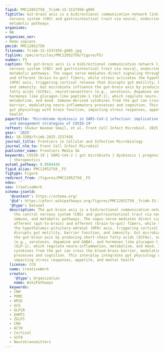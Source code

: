 ```yaml
---
figid: PMC12052750__fcimb-15-1537456-g005
figtitle: Gut-brain axis is a bidirectional communication network linking the central
  nervous system (CNS) and gastrointestinal tract via neural, endocrine, immune, and
  metabolic pathways
organisms:
- NA
organisms_ner:
- Homo sapiens
pmcid: PMC12052750
filename: fcimb-15-1537456-g005.jpg
figlink: /pmc/articles/PMC12052750/figure/F5/
number: F5
caption: The gut-brain axis is a bidirectional communication network linking the central
  nervous system (CNS) and gastrointestinal tract via neural, endocrine, immune, and
  metabolic pathways. The vagus nerve mediates direct signaling through afferent (gut-to-brain)
  and efferent (brain-to-gut) fibers, while stress activates the hypothalamic-pituitary-adrenal
  (HPA) axis, triggering cortisol release that disrupts gut motility, barrier function,
  and immunity. Gut microbiota influence the gut-brain axis by producing short-chain
  fatty acids (SCFAs), neurotransmitters (e.g., serotonin, dopamine and GABA), and
  hormones like glucagon-like peptide-1 (GLP-1), which regulate neuro-inflammation,
  metabolism, and mood. Immune-derived cytokines from the gut can cross the blood-brain
  barrier, modulating neuro-inflammatory processes and cognition. This interplay integrates
  gut physiology with brain function, impacting stress responses, appetite, and mental
  health
papertitle: 'Microbiome dysbiosis in SARS-CoV-2 infection: implication for pathophysiology
  and management strategies of COVID-19'
reftext: Shukur Wasman Smail, et al. Front Cell Infect Microbiol. 2025;15(NA).
year: '2025'
doi: 10.3389/fcimb.2025.1537456
journal_title: Frontiers in Cellular and Infection Microbiology
journal_nlm_ta: Front Cell Infect Microbiol
publisher_name: Frontiers Media SA
keywords: COVID-19 | SARS-CoV-2 | gut microbiota | dysbiosis | prognosis | diagnosis
  | therapeutics
automl_pathway: 0.9564434
figid_alias: PMC12052750__F5
figtype: Figure
redirect_from: /figures/PMC12052750__F5
ndex: ''
seo: CreativeWork
schema-jsonld:
  '@context': https://schema.org/
  '@id': https://pfocr.wikipathways.org/figures/PMC12052750__fcimb-15-1537456-g005.html
  '@type': Dataset
  description: The gut-brain axis is a bidirectional communication network linking
    the central nervous system (CNS) and gastrointestinal tract via neural, endocrine,
    immune, and metabolic pathways. The vagus nerve mediates direct signaling through
    afferent (gut-to-brain) and efferent (brain-to-gut) fibers, while stress activates
    the hypothalamic-pituitary-adrenal (HPA) axis, triggering cortisol release that
    disrupts gut motility, barrier function, and immunity. Gut microbiota influence
    the gut-brain axis by producing short-chain fatty acids (SCFAs), neurotransmitters
    (e.g., serotonin, dopamine and GABA), and hormones like glucagon-like peptide-1
    (GLP-1), which regulate neuro-inflammation, metabolism, and mood. Immune-derived
    cytokines from the gut can cross the blood-brain barrier, modulating neuro-inflammatory
    processes and cognition. This interplay integrates gut physiology with brain function,
    impacting stress responses, appetite, and mental health
  license: CC0
  name: CreativeWork
  creator:
    '@type': Organization
    name: WikiPathways
  keywords:
  - CRH
  - POMC
  - HPSE
  - GCG
  - GLP1R
  - EHMT1
  - ZGLP1
  - CRH
  - ACTH
  - Cortisol
  - SCFA
  - Neurotransmitters
---
```

